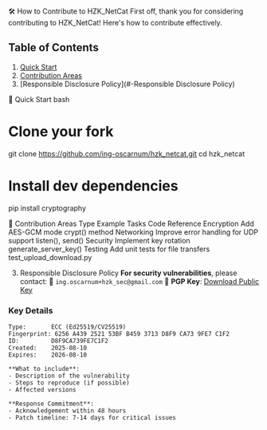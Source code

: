 🛠️ How to Contribute to HZK_NetCat
First off, thank you for considering contributing to HZK_NetCat! Here's how to contribute effectively.

## Table of Contents
1. [Quick Start](#-quick-start)
2. [Contribution Areas](#-contribution-areas)
3. [Responsible Disclosure Policy](#-Responsible Disclosure Policy)

🚀 Quick Start 
bash
# Clone your fork
git clone https://github.com/ing-oscarnum/hzk_netcat.git
cd hzk_netcat

# Install dev dependencies
pip install cryptography 

🤝 Contribution Areas
Type		    Example	Tasks				            Code Reference
Encryption	Add AES-GCM mode			                crypt() method
Networking	Improve error handling for UDP support	listen(), send()
Security	Implement key rotation			            generate_server_key()
Testing	Add unit tests for file transfers		    test_upload_download.py

3. Responsible Disclosure Policy
**For security vulnerabilities**, please contact: 
📧 `ing.oscarnum+hzk_sec@gmail.com` 
🔐 **PGP Key**: [Download Public Key](https://keyserver.ubuntu.com/pks/lookup?op=get&search=0x6256A439252153BFB4593713D8F9CA739FE7C1F2)

### Key Details
```text
Type:       ECC (Ed25519/CV25519)
Fingerprint: 6256 A439 2521 53BF B459 3713 D8F9 CA73 9FE7 C1F2
ID:         D8F9CA739FE7C1F2
Created:    2025-08-10
Expires:    2026-08-10

**What to include**:  
- Description of the vulnerability  
- Steps to reproduce (if possible)  
- Affected versions  

**Response Commitment**:  
- Acknowledgement within 48 hours  
- Patch timeline: 7-14 days for critical issues  

